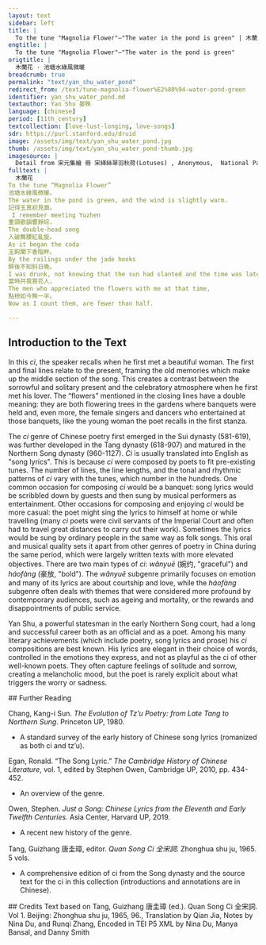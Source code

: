```yaml
---
layout: text
sidebar: left
title: |
  To the tune "Magnolia Flower"—"The water in the pond is green" | 木蘭花 · 池塘水綠風微暖
engtitle: |
  To the tune "Magnolia Flower"—"The water in the pond is green"
origtitle: |
  木蘭花 · 池塘水綠風微暖
breadcrumb: true
permalink: "text/yan_shu_water_pond"
redirect_from: /text/tune-magnolia-flower%E2%80%94-water-pond-green
identifier: yan_shu_water_pond.md
textauthor: Yan Shu 晏殊
language: [chinese]
period: [11th_century]
textcollection: [love-lust-longing, love-songs]
sdr: https://purl.stanford.edu/druid 
image: /assets/img/text/yan_shu_water_pond.jpg
thumb: /assets/img/text/yan_shu_water_pond-thumb.jpg
imagesource: |
  Detail from 宋元集繪 冊 宋緙絲翠羽秋荷(Lotuses) , Anonymous,  National Palace Museum, Accession Number: K2A001246N000000001PAA [Public Domain]
fulltext: |
  木蘭花
To the tune “Magnolia Flower”
池塘水綠風微暖。
The water in the pond is green, and the wind is slightly warm.
記得玉真初見面。
 I remember meeting Yuzhen
重頭歌韻響錚琮，
The double-head song
入破舞腰紅亂旋。
As it began the coda
玉鉤闌下香階畔。
By the railings under the jade hooks
醉後不知斜日晚。
I was drunk, not knowing that the sun had slanted and the time was late.
當時共我賞花人，
The men who appreciated the flowers with me at that time,
點檢如今無一半。
Now as I count them, are fewer than half.

--- 
```

## Introduction to the Text 
<p>In this <em>ci</em>, the speaker recalls when he first met a beautiful woman. The first and final lines relate to the present, framing the old memories which make up the middle section of the song. This creates a contrast between the sorrowful and solitary present and the celebratory atmosphere when he first met his lover. The “flowers” mentioned in the closing lines have a double meaning: they are both flowering trees in the gardens where banquets were held and, even more, the female singers and dancers who entertained at those banquets, like the young woman the poet recalls in the first stanza.</p> <p>The <em>ci</em> genre of Chinese poetry first emerged in the Sui dynasty (581-619), was further developed in the Tang dynasty (618-907) and matured in the Northern Song dynasty (960-1127). <em>Ci</em> is usually translated into English as "song lyrics". This is because <em>ci</em> were composed by poets to fit pre-existing tunes. The number of lines, the line lengths, and the tonal and rhythmic patterns of <em>ci</em> vary with the tunes, which number in the hundreds. One common occasion for composing <em>ci</em> would be a banquet: song lyrics would be scribbled down by guests and then sung by musical performers as entertainment. Other occasions for composing and enjoying <em>ci</em> would be more casual: the poet might sing the lyrics to himself at home or while travelling (many <em>ci</em> poets were civil servants of the Imperial Court and often had to travel great distances to carry out their work). Sometimes the lyrics would be sung by ordinary people in the same way as folk songs. This oral and musical quality sets it apart from other genres of poetry in China during the same period, which were largely written texts with more elevated objectives. There are two main types of <em>ci</em>: <em>wǎnyuē</em> (婉约, "graceful") and <em>háofàng</em> (豪放, "bold"). The <em>wǎnyuē</em> subgenre primarily focuses on emotion and many of its lyrics are about courtship and love, while the<em> háofàng</em> subgenre often deals with themes that were considered more profound by contemporary audiences, such as ageing and mortality, or the rewards and disappointments of public service.</p> <p>Yan Shu, a powerful statesman in the early Northern Song court, had a long and successful career both as an official and as a poet. Among his many literary achievements (which include poetry, song lyrics and prose) his <em>ci</em> compositions are best known. His lyrics are elegant in their choice of words, controlled in the emotions they express, and not as playful as the ci of other well-known poets. They often capture feelings of solitude and sorrow, creating a melancholic mood, but the poet is rarely explicit about what triggers the worry or sadness.</p>
## Further Reading 
<p>Chang, Kang-i Sun. <em>The Evolution of Tz’u Poetry: from Late Tang to Northern Sung</em>. Princeton UP, 1980.</p> <ul> <li>A standard survey of the early history of Chinese song lyrics (romanized as both ci and tz’u).</li> </ul> <p>Egan, Ronald. “The Song Lyric.” <em>The Cambridge History of Chinese Literature</em>, vol. 1, edited by Stephen Owen, Cambridge UP, 2010, pp. 434-452.</p> <ul> <li>An overview of the genre.</li> </ul> <p>Owen, Stephen. <em>Just a Song: Chinese Lyrics from the Eleventh and Early Twelfth Centuries</em>. Asia Center, Harvard UP, 2019.</p> <ul> <li>A recent new history of the genre.</li> </ul> <p>Tang, Guizhang 唐圭璋, editor. <em>Quan Song Ci 全宋詞</em>. Zhonghua shu ju, 1965. 5 vols.</p> <ul> <li>A comprehensive edition of ci from the Song dynasty and the source text for the ci in this collection (introductions and annotations are in Chinese).</li> </ul>
## Credits
Text based on Tang, Guizhang 唐圭璋 (ed.). Quan Song Ci 全宋詞. Vol 1. Beijing: Zhonghua shu ju, 1965, 96., Translation by Qian Jia, Notes by Nina Du,  and Runqi Zhang, Encoded in TEI P5 XML by Nina Du, Manya Bansal,  and Danny Smith
